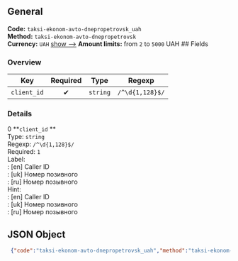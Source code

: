 ## General 
**Code:** `taksi-ekonom-avto-dnepropetrovsk_uah`  
**Method:** `taksi-ekonom-avto-dnepropetrovsk`  
**Currency:** `UAH` [show -->]() 
**Amount limits:** from `2`  to `5000`  UAH ## Fields 
### Overview 
|Key|Required|Type|Regexp| 
|:---:|:---:|:---:|:---:| 
|`client_id` |✔ |`string` |`/^\d{1,128}$/` | 
 
### Details 
0 **`client_id` **  
Type: `string`  
Regexp: `/^\d{1,128}$/`  
Required: `1`  
Label:  
: [en] Caller ID  
: [uk] Номер позивного  
: [ru] Номер позывного  
Hint:  
: [en] Caller ID  
: [uk] Номер позивного  
: [ru] Номер позывного  
## JSON Object 
```json
 {"code":"taksi-ekonom-avto-dnepropetrovsk_uah","method":"taksi-ekonom-avto-dnepropetrovsk","currency":"UAH","fields":[{"key":"client_id","type":"string","label":{"en":"Caller ID","uk":"\u041d\u043e\u043c\u0435\u0440 \u043f\u043e\u0437\u0438\u0432\u043d\u043e\u0433\u043e","ru":"\u041d\u043e\u043c\u0435\u0440 \u043f\u043e\u0437\u044b\u0432\u043d\u043e\u0433\u043e"},"regexp":"\/^\\d{1,128}$\/","required":true,"position":1,"hint":{"en":"Caller ID","uk":"\u041d\u043e\u043c\u0435\u0440 \u043f\u043e\u0437\u0438\u0432\u043d\u043e\u0433\u043e","ru":"\u041d\u043e\u043c\u0435\u0440 \u043f\u043e\u0437\u044b\u0432\u043d\u043e\u0433\u043e"}}],"amount_min":2,"amount_max":5000}```  
